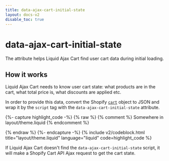 ```yaml
---
title: data-ajax-cart-initial-state
layout: docs-v2
disable_toc: true
---
```


# data-ajax-cart-initial-state

<p class="lead" markdown="1">
The attribute helps Liquid Ajax Cart find user cart data during initial loading.
</p>

## How it works 

Liquid Ajax Cart needs to know user cart state: what products are in the cart, what total price is, what discounts are applied etc.

In order to provide this data, convert the Shopify [`cart`](https://shopify.dev/docs/api/liquid/objects/cart) object to JSON
and wrap it by the `script` tag with the `data-ajax-cart-initial-state` attribute.

{%- capture highlight_code -%}
{% raw %}
{% comment %} Somewhere in layout/theme.liquid {% endcomment %}

<script type="application/json" data-ajax-cart-initial-state >
  {{ cart | json }}
</script>
{% endraw %}
{%- endcapture -%}
{% include v2/codeblock.html title="layout/theme.liquid" language="liquid" code=highlight_code %}

If Liquid Ajax Cart doesn't find the `data-ajax-cart-initial-state` script, 
it will make a Shopify Cart API Ajax request to get the cart state.

